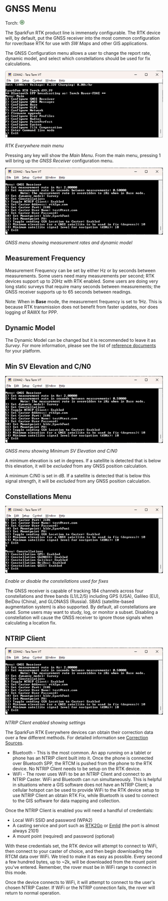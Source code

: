 # GNSS Menu

Torch: ![Feature Supported](img/Icons/GreenDot.png)

The SparkFun RTK product line is immensely configurable. The RTK device will, by default, put the GNSS receiver into the most common configuration for rover/base RTK for use with *SW Maps* and other GIS applications. 

The GNSS Configuration menu allows a user to change the report rate, dynamic model, and select which constellations should be used for fix calculations.

![RTK Everywhere Main Menu](<img/Terminal/SparkFun RTK Everywhere - Main Menu.png>)

*RTK Everywhere main menu*

Pressing any key will show the *Main Menu*. From the main menu, pressing 1 will bring up the *GNSS Receiver* configuration menu. 

![GNSS menu showing measurement rates and dynamic model](<img/Terminal/SparkFun RTK Everywhere - GNSS Receiver.png>)

*GNSS menu showing measurement rates and dynamic model*

## Measurement Frequency

Measurement Frequency can be set by either Hz or by seconds between measurements. Some users need many measurements per second; RTK devices support up to 20Hz with RTK enabled. Some users are doing very long static surveys that require many seconds between measurements; the GNSS receiver supports up to 65 seconds between readings.

Note: When in **Base** mode, the measurement frequency is set to 1Hz. This is because RTK transmission does not benefit from faster updates, nor does logging of RAWX for PPP.

## Dynamic Model

The Dynamic Model can be changed but it is recommended to leave it as *Survey*. For more information, please see the list of [reference documents](reference_documents.md) for your platform.

## Min SV Elevation and C/N0

![Elevation and C/N0](<img/Terminal/SparkFun RTK Everywhere - GNSS Receiver.png>)

*GNSS menu showing Minimum SV Elevation and C/N0*

A minimum elevation is set in degrees. If a satellite is detected that is below this elevation, it will be *excluded* from any GNSS position calculation.

A minimum C/N0 is set in dB. If a satellite is detected that is below this signal strength, it will be *excluded* from any GNSS position calculation.

## Constellations Menu

![Enable or disable the constellations used for fixes](<img/Terminal/SparkFun RTK Everywhere - GNSS Menu Constellations.png>)

*Enable or disable the constellations used for fixes*

The GNSS receiver is capable of tracking 184 channels across four constellations and three bands (L1/L2/5) including GPS (USA), Galileo (EU), BeiDou (China), and GLONASS (Russia). SBAS (satellite-based augmentation system) is also supported. By default, all constellations are used. Some users may want to study, log, or monitor a subset. Disabling a constellation will cause the GNSS receiver to ignore those signals when calculating a location fix.

## NTRIP Client

![NTRIP Client enabled showing settings](<img/Terminal/SparkFun RTK Everywhere - GNSS Receiver.png>)

*NTRIP Client enabled showing settings*

The SparkFun RTK Everywhere devices can obtain their correction data over a few different methods. For detailed information see [Correction Sources](correction_sources.md).

* Bluetooth - This is the most common. An app running on a tablet or phone has an NTRIP client built into it. Once the phone is connected over Bluetooth SPP, the RTCM is pushed from the phone to the RTK device. No NTRIP Client needs to be setup on the RTK device.
* WiFi - The rover uses WiFi to be an NTRIP Client and connect to an NTRIP Caster. WiFi and Bluetooth can run simultaneously. This is helpful in situations where a GIS software does not have an NTRIP Client; a cellular hotspot can be used to provide WiFi to the RTK device setup to use NTRIP Client an obtain RTK Fix, while Bluetooth is used to connect to the GIS software for data mapping and collection.

Once the NTRIP Client is enabled you will need a handful of credentials:

* Local WiFi SSID and password (WPA2)
* A casting service and port such as [RTK2Go](http://rtk2go.com/) or [Emlid](https://emlid.com/ntrip-caster/) (the port is almost always 2101)
* A mount point (required) and password (optional)

With these credentials set, the RTK device will attempt to connect to WiFi, then connect to your caster of choice, and then begin downloading the RTCM data over WiFi. We tried to make it as easy as possible. Every second a few hundred bytes, up to ~2k, will be downloaded from the mount point you've entered. Remember, the rover must be in WiFi range to connect in this mode.

Once the device connects to WiFi, it will attempt to connect to the user's chosen NTRIP Caster. If WiFi or the NTRIP connection fails, the rover will return to normal operation.
